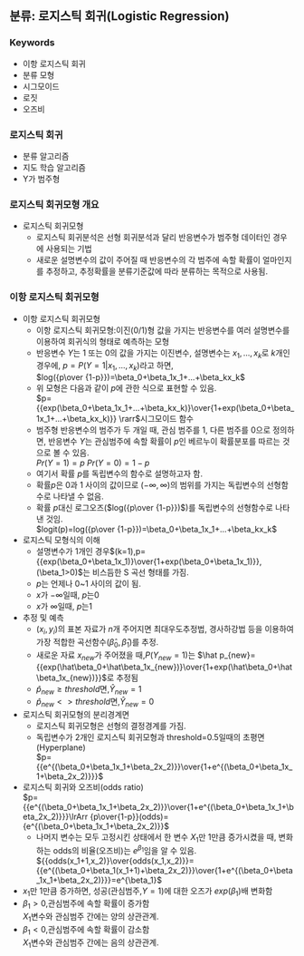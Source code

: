 ## 분류: 로지스틱 회귀(Logistic Regression)
### Keywords
- 이항 로지스틱 회귀
- 분류 모형
- 시그모이드
- 로짓
- 오즈비
### 로지스틱 회귀
- 분류 알고리즘
- 지도 학습 알고리즘
- Y가 범주형
### 로지스틱 회귀모형 개요
- 로지스틱 회귀모형
  - 로지스틱 회귀분석은 선형 회귀분석과 달리 반응변수가 범주형 데이터인 경우에 사용되는 기법
  - 새로운 설명변수의 값이 주어질 때 반응변수의 각 범주에 속할 확률이 얼마인지를 추정하고, 추정확률을 분류기준값에 따라 분류하는 목적으로 사용됨.
### 이항 로지스틱 회귀모형
- 이항 로지스틱 회귀모형
  - 이항 로지스틱 회귀모형:이진(0/1)형 값을 가지는 반응변수를 여러 설명변수를 이용하여 회귀식의 형태로 예측하는 모형
  - 반응변수 $Y$는 1 또는 0의 값을 가지는 이진변수, 설명변수는 $x_1,...,x_k$로 $k$개인 경우에, $p=P(Y=1|x_1,...,x_k)$라고 하면, <br>$log({p\over {1-p}})=\beta_0+\beta_1x_1+...+\beta_kx_k$ 
  - 위 모형은 다음과 같이 $p$에 관한 식으로 표현할 수 있음.<br>$p={{exp(\beta_0+\beta_1x_1+...+\beta_kx_k)}\over{1+exp(\beta_0+\beta_1x_1+...+\beta_kx_k)}} \rarr$시그모이드 함수
  - 범주형 반응변수의 범주가 두 개일 때, 관심 범주를 1, 다른 범주를 0으로 정의하면, 반응변수 $Y$는 관심범주에 속할 확률이 $p$인 베르누이 확률분포를 따르는 것으로 볼 수 있음.<br>$Pr(Y=1)=p$ $Pr(Y=0)=1-p$
  - 여기서 확률 $p$를 독립변수의 함수로 설명하고자 함.
  - 확률$p$은 0과 1 사이의 값이므로 $(-\infty,\infty)$의 범위를 가지는 독립변수의 선형함수로 나타낼 수 없음.
  - 확률 $p$대신 로그오즈($log({p\over {1-p}})$)를 독립변수의 선형함수로 나타낸 것임.<br>$logit(p)=log({p\over {1-p}})=\beta_0+\beta_1x_1+...+\beta_kx_k$
- 로지스틱 모형식의 이해
  - 설명변수가 1개인 경우$(k=1),p={{exp(\beta_0+\beta_1x_1)}\over{1+exp(\beta_0+\beta_1x_1)}},(\beta_1>0)$는 비스듬한 S 곡선 형태를 가짐.
  - $p$는 언제나 0~1 사이의 값이 됨.
  - $x$가 $-\infty$일때, $p$는$0$
  - $x$가 $\infty$일때, $p$는$1$
- 추정 및 예측
  - $(x_i,y_i)$의 표본 자료가 $n$개 주어지면 최대우도추정법, 경사하강법 등을 이용하여 가장 적합한 곡선함수$(\hat\beta_0,\hat\beta_1)$를 추정.
  - 새로운 자료 $x_{new}$가 주어졌을 때,$P(Y_{new}=1)$는 $\hat p_{new}={{exp(\hat\beta_0+\hat\beta_1x_{new})}\over{1+exp(\hat\beta_0+\hat\beta_1x_{new})}}$로 추정됨
  - $\hat p_{new} \geq threshold$면,$\hat Y_{new}=1$
  - $\hat p_{new} <> threshold$면,$\hat Y_{new}=0$
- 로지스틱 회귀모형의 분리경계면
  - 로지스틱 회귀모형은 선형의 결정경계를 가짐.
  - 독립변수가 2개인 로지스틱 회귀모형과 threshold=0.5일때의 초평면(Hyperplane)<br>$p={{e^{(\beta_0+\beta_1x_1+\beta_2x_2)}}\over{1+e^{(\beta_0+\beta_1x_1+\beta_2x_2)}}}$
- 로지스틱 회귀와 오즈비(odds ratio)
  <br>$p={{e^{(\beta_0+\beta_1x_1+\beta_2x_2)}}\over{1+e^{(\beta_0+\beta_1x_1+\beta_2x_2)}}}\lrArr {p\over{1-p}}(odds)={e^{(\beta_0+\beta_1x_1+\beta_2x_2)}}$
  - 나머지 변수는 모두 고정시킨 상태에서 한 변수 $X_1$만 1만큼 증가시켰을 때, 변화하는 odds의 비율(오즈비)는 $e^{\beta_1}$임을 알 수 있음.<br>${{odds(x_1+1,x_2)}\over{odds(x_1,x_2)}}={{e^{(\beta_0+\beta_1(x_1+1)+\beta_2x_2)}}\over{1+e^{(\beta_0+\beta_1x_1+\beta_2x_2)}}}=e^{\beta_1}$
- $x_1$만 1만큼 증가하면, 성공(관심범주,$Y=1$)에 대한 오즈가 $exp(\beta_1)$배 변화함
- $\beta_1>0$,관심범주에 속할 확률이 증가함<br>$X_1$변수와 관심범주 간에는 양의 상관관계.
- $\beta_1<0$,관심범주에 속할 확률이 감소함<br>$X_1$변수와 관심범주 간에는 음의 상관관계.